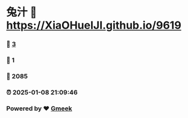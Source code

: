 # 兔汁 :link: https://XiaOHueIJI.github.io/9619 
### :page_facing_up: [3](https://XiaOHueIJI.github.io/9619/tag.html) 
### :speech_balloon: 1 
### :hibiscus: 2085 
### :alarm_clock: 2025-01-08 21:09:46 
### Powered by :heart: [Gmeek](https://github.com/Meekdai/Gmeek)
